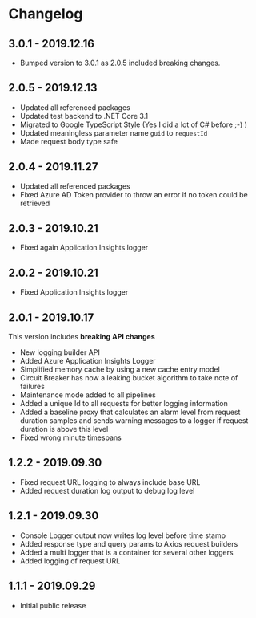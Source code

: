 # Changelog

## 3.0.1 - 2019.12.16

- Bumped version to 3.0.1 as 2.0.5 included breaking changes.

## 2.0.5 - 2019.12.13

- Updated all referenced packages
- Updated test backend to .NET Core 3.1
- Migrated to Google TypeScript Style (Yes I did a lot of C# before ;-) )
- Updated meaningless parameter name `guid` to `requestId`
- Made request body type safe

## 2.0.4 - 2019.11.27

- Updated all referenced packages
- Fixed Azure AD Token provider to throw an error if no token could be retrieved

## 2.0.3 - 2019.10.21

- Fixed again Application Insights logger

## 2.0.2 - 2019.10.21

- Fixed Application Insights logger

## 2.0.1 - 2019.10.17

This version includes **breaking API changes**

- New logging builder API
- Added Azure Application Insights Logger
- Simplified memory cache by using a new cache entry model
- Circuit Breaker has now a leaking bucket algorithm to take note of failures
- Maintenance mode added to all pipelines
- Added a unique Id to all requests for better logging information
- Added a baseline proxy that calculates an alarm level from request duration samples and sends warning messages to a logger if request duration is above this level
- Fixed wrong minute timespans

## 1.2.2 - 2019.09.30

- Fixed request URL logging to always include base URL
- Added request duration log output to debug log level

## 1.2.1 - 2019.09.30

- Console Logger output now writes log level before time stamp
- Added response type and query params to Axios request builders
- Added a multi logger that is a container for several other loggers
- Added logging of request URL

## 1.1.1 - 2019.09.29

- Initial public release
